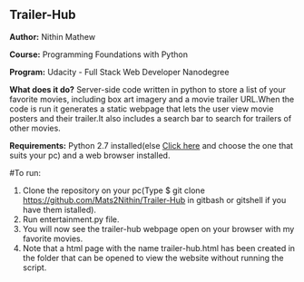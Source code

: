 ## Trailer-Hub
**Author:**	Nithin Mathew

**Course:**	Programming Foundations with Python

**Program:** Udacity - Full Stack Web Developer Nanodegree

**What does it do?**  Server-side code written in python to store a list of your favorite movies, including box art imagery and a movie trailer URL.When the code is run it generates a static webpage that lets the user view movie posters and their trailer.It also includes a search bar to search for trailers of other movies.

**Requirements:** Python 2.7 installed(else  [Click here](https://www.python.org/downloads/release/python-2712/) and choose the one that suits your pc) and a web browser installed.

#To run:
1. Clone the repository on your pc(Type $ git clone https://github.com/Mats2Nithin/Trailer-Hub in gitbash or gitshell if you have them istalled).
2. Run entertainment.py file.
3. You will now see the trailer-hub webpage open on your browser with my favorite movies.
4. Note that a html page with the name trailer-hub.html has been created in the folder that can be opened to view the website without running the script.

